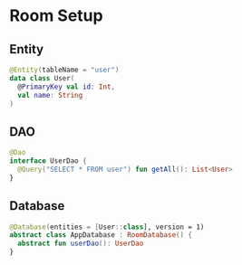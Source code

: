 # Room Setup

## Entity

```kotlin
@Entity(tableName = "user")
data class User(
  @PrimaryKey val id: Int,
  val name: String
)
```

## DAO

```kotlin
@Dao
interface UserDao {
  @Query("SELECT * FROM user") fun getAll(): List<User>
}
```

## Database

```kotlin
@Database(entities = [User::class], version = 1)
abstract class AppDatabase : RoomDatabase() {
  abstract fun userDao(): UserDao
}
```